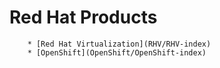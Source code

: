 # Red Hat Products

        * [Red Hat Virtualization](RHV/RHV-index) 
        * [OpenShift](OpenShift/OpenShift-index)
